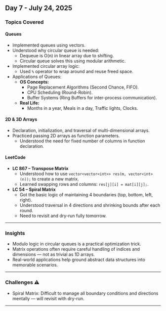 ## Day 7 - July 24, 2025

### Topics Covered

#### Queues
- Implemented queues using vectors.
- Understood why circular queue is needed:
  - Dequeue is O(n) in linear array due to shifting.
  - Circular queue solves this using modular arithmetic.
- Implemented circular array logic:
  - Used `%` operator to wrap around and reuse freed space.
- Applications of Queues:
  - **OS Concepts:**
    - Page Replacement Algorithms (Second Chance, FIFO).
    - CPU Scheduling (Round-Robin).
    - Buffer Systems (Ring Buffers for inter-process communication).
  - **Real Life:**
    - Months in a year, Meals in a day, Traffic lights, Clocks.

#### 2D & 3D Arrays
- Declaration, initialization, and traversal of multi-dimensional arrays.
- Practiced passing 2D arrays as function parameters.
  - Understood the need for fixed number of columns in function declaration.

#### LeetCode
- **LC 867 – Transpose Matrix**
  - Understood how to use `vector<vector<int>> res(m, vector<int>(n));` to create a new matrix.
  - Learned swapping rows and columns: `res[j][i] = mat[i][j];`.
- **LC 54 – Spiral Matrix**
  - Got the basic logic of maintaining 4 boundaries (top, bottom, left, right).
  - Understood traversal in 4 directions and shrinking bounds after each round.
  - Need to revisit and dry-run fully tomorrow.

---

### Insights 
- Modulo logic in circular queues is a practical optimization trick.
- Matrix operations often require careful handling of indices and dimensions — not as trivial as 1D arrays.
- Real-world applications help ground abstract data structures into memorable scenarios.

---

### Challenges ⚠
- Spiral Matrix: Difficult to manage all boundary conditions and directions mentally — will revisit with dry-run.

---

